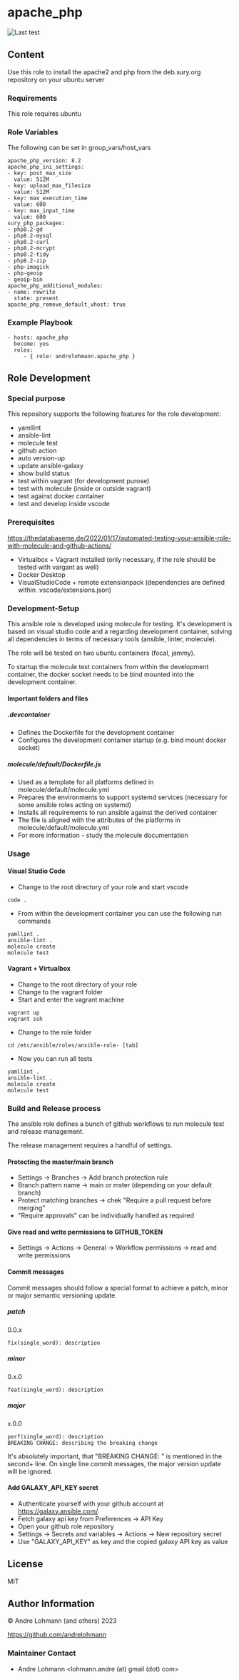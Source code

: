 # apache_php

![Last test](https://github.com/andrelohmann/ansible-role-apache_php/actions/workflows/test.yml/badge.svg)

## Content

Use this role to install the apache2 and php from the deb.sury.org repository on your ubuntu server

### Requirements

This role requires ubuntu

### Role Variables

The following can be set in group_vars/host_vars

    apache_php_version: 8.2
    apache_php_ini_settings:
    - key: post_max_size
      value: 512M
    - key: upload_max_filesize
      value: 512M
    - key: max_execution_time
      value: 600
    - key: max_input_time
      value: 600
    sury_php_packages:
    - php8.2-gd
    - php8.2-mysql
    - php8.2-curl
    - php8.2-mcrypt
    - php8.2-tidy
    - php8.2-zip
    - php-imagick
    - php-geoip
    - geoip-bin
    apache_php_additional_modules:
    - name: rewrite
      state: present
    apache_php_remove_default_vhost: true

### Example Playbook

    - hosts: apache_php
      become: yes
      roles:
         - { role: andrelohmann.apache_php }

## Role Development

### Special purpose

This repository supports the following features for the role development:

  * yamllint
  * ansible-lint
  * molecule test
  * github action
  * auto version-up
  * update ansible-galaxy
  * show build status
  * test within vagrant (for development purose)
  * test with molecule (inside or outside vagrant)
  * test against docker container
  * test and develop inside vscode

### Prerequisites

https://thedatabaseme.de/2022/01/17/automated-testing-your-ansible-role-with-molecule-and-github-actions/

  * Virtualbox + Vagrant installed (only necessary, if the role should be tested with vargant as well)
  * Docker Desktop
  * VisualStudioCode + remote extensionpack (dependencies are defined within .vscode/extensions.json)

### Development-Setup

This ansible role is developed using molecule for testing. It's development is based on visual studio code and a regarding development container, solving all dependencies in terms of necessary tools (ansible, linter, molecule).

The role will be tested on two ubuntu containers (focal, jammy).

To startup the molecule test containers from within the development container, the docker socket needs to be bind mounted into the development container.

#### Important folders and files

##### .devcontainer

  * Defines the Dockerfile for the development container
  * Configures the development container startup (e.g. bind mount docker socket)

##### molecule/default/Dockerfile.js

  * Used as a template for all platforms defined in molecule/default/molecule.yml
  * Prepares the environments to support systemd services (necessary for some ansible roles acting on systemd)
  * Installs all requirements to run ansible against the derived container
  * The file is aligned with the attributes of the platforms in molecule/default/molecule.yml
  * For more information - study the molecule documentation

### Usage

#### Visual Studio Code

  * Change to the root directory of your role and start vscode

```
code .
```

  * From within the development container you can use the following run commands

```
yamllint .
ansible-lint .
molecule create
molecule test
```

#### Vagrant + Virtualbox

  * Change to the root directory of your role
  * Change to the vagrant folder
  * Start and enter the vagrant machine

```
vagrant up
vagrant ssh
```

  * Change to the role folder

```
cd /etc/ansible/roles/ansible-role- [tab]
```

  * Now you can run all tests

```
yamllint .
ansible-lint .
molecule create
molecule test
```

### Build and Release process

The ansible role defines a bunch of github workflows to run molecule test and release management.

The release management requires a handful of settings.

#### Protecting the master/main branch

  * Settings -> Branches -> Add branch protection rule
  * Branch pattern name -> main or mster (depending on your default branch)
  * Protect matching branches -> chek "Require a pull request before merging"
  * "Require approvals" can be individually handled as required

#### Give read and write permissions to GITHUB_TOKEN

  * Settings -> Actions -> General -> Workflow permissions -> read and write permissions

#### Commit messages

Commit messages should follow a special format to achieve a patch, minor or major semantic versioning update.

##### patch

0.0.x

```
fix(single_word): description
```

##### minor

0.x.0

```
feat(single_word): description
```

##### major

x.0.0

```
perf(single_word): description
BREAKING CHANGE: describing the breaking change
```

It's absolutely important, that "BREAKING CHANGE: " is mentioned in the second+ line. On single line commit messages, the major version update will be ignored.

#### Add GALAXY_API_KEY secret

  * Authenticate yourself with your github account at https://galaxy.ansible.com/.
  * Fetch galaxy api key from Preferences -> API Key
  * Open your github role repository
  * Settings -> Secrets and variables -> Actions -> New repository secret
  * Use "GALAXY_API_KEY" as key and the copied galaxy API key as value

## License

MIT

## Author Information

&copy; Andre Lohmann (and others) 2023

https://github.com/andrelohmann

### Maintainer Contact

  * Andre Lohmann
   <lohmann.andre (at) gmail (dot) com>
